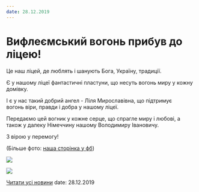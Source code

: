```yaml
---
date: 28.12.2019
---
```

# Вифлеємський вогонь прибув до ліцею!

Це наш ліцей, де люблять і шанують Бога, Україну, традиції.

Є у нашому ліцеї фантастичні пластуни, що несуть вогонь миру у кожну домівку.

І є у нас такий добрий ангел - Ліля Мирославівна, що підтримує вогонь віри, правди і добра у нашому ліцеї.

Передаємо цей вогник у кожне серце, що спрагле миру і любові, а також у далеку Німеччину нашому Володимиру Івановичу.

З вірою у перемогу!

(Більше фото: [наша сторінка у фб](https://www.facebook.com/groups/33427370676/permalink/10156856000065677/))

![](/images/blog/вифлеємський-вогонь-прибув-до-ліцею/vw1.jpg)

![](/images/blog/вифлеємський-вогонь-прибув-до-ліцею/vw2.jpg)

[Читати усі новини](/news)
date: 28.12.2019
